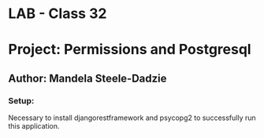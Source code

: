 # LAB - Class 32
# Project: Permissions and Postgresql
## Author: Mandela Steele-Dadzie

### Setup:

Necessary to install djangorestframework and psycopg2 to successfully run this application.